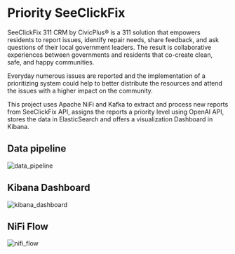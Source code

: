# Priority SeeClickFix
SeeClickFix 311 CRM by CivicPlus® is a 311 solution that empowers residents to report issues, identify repair needs, share feedback, and ask questions of their local government leaders. The result is collaborative experiences between governments and residents that co-create clean, safe, and happy communities.

Everyday numerous issues are reported and the implementation of a prioritizing system could help to better distribute the resources and attend the issues with a higher impact on the community. 

This project uses Apache NiFi and Kafka to extract and process new reports from SeeClickFix API, assigns the reports a priority level using OpenAI API, stores the data in ElasticSearch and offers a visualization Dashboard in Kibana.

## Data pipeline

![data_pipeline](https://i.imgur.com/css4m4r.png)

## Kibana Dashboard

![kibana_dashboard](https://i.imgur.com/0aakdY0.png)

## NiFi Flow

![nifi_flow](https://i.imgur.com/erA02Eo.png)
